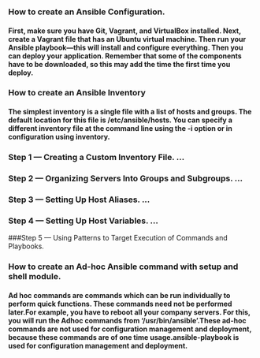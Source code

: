
### How to create an Ansible Configuration.

#### First, make sure you have Git, Vagrant, and VirtualBox installed. Next, create a Vagrant file that has an Ubuntu virtual machine. Then run your Ansible playbook—this will install and configure everything. Then you can deploy your application. Remember that some of the components have to be downloaded, so this may add the time the first time you deploy.

### How to create an Ansible Inventory
#### The simplest inventory is a single file with a list of hosts and groups. The default location for this file is /etc/ansible/hosts. You can specify a different inventory file at the command line using the -i <path> option or in configuration using inventory.
### Step 1 — Creating a Custom Inventory File. ...
### Step 2 — Organizing Servers Into Groups and Subgroups. ...
### Step 3 — Setting Up Host Aliases. ...
### Step 4 — Setting Up Host Variables. ...
###Step 5 — Using Patterns to Target Execution of Commands and Playbooks.

### How to create an Ad-hoc Ansible command with setup and shell module.
#### Ad hoc commands are commands which can be run individually to perform quick functions. These commands need not be performed later.For example, you have to reboot all your company servers. For this, you will run the Adhoc commands from ‘/usr/bin/ansible’.These ad-hoc commands are not used for configuration management and deployment, because these commands are of one time usage.ansible-playbook is used for configuration management and deployment.
